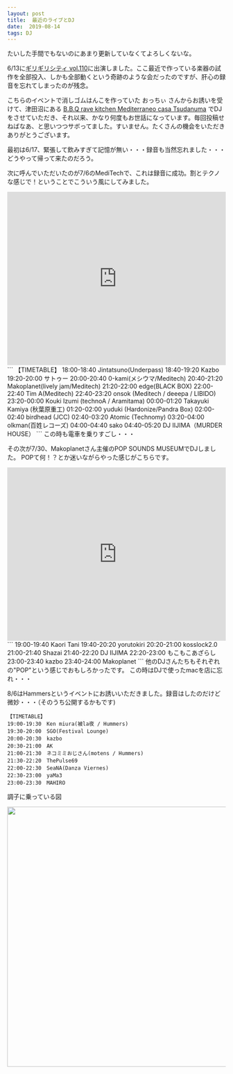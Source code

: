 ```yaml
---
layout: post
title:  最近のライブとDJ
date:  2019-08-14
tags: DJ
---
```

たいした手間でもないのにあまり更新していなくてよろしくないな。

6/13に[ギリギリシティ vol.110](https://www.facebook.com/events/1995725087220427/)に出演しました。ここ最近で作っている楽器の試作を全部投入、しかも全部動くという奇跡のような会だったのですが、肝心の録音を忘れてしまったのが残念。


こちらのイベントで消しゴムはんこを作っていた おっちぃ さんからお誘いを受けて、津田沼にある
[B.B.Q rave kitchen Mediterraneo casa Tsudanuma](http://mediterra-casa.com/) でDJをさせていただき、それ以来、かなり何度もお世話になっています。毎回投稿せねばなあ、と思いつつサボってました。すいません。たくさんの機会をいただきありがとうございます。

最初は6/17、緊張して飲みすぎて記憶が無い・・・録音も当然忘れました・・・どうやって帰って来たのだろう。

次に呼んでいただいたのが7/6のMediTechで、これは録音に成功。割とテクノな感じで！ということでこういう風にしてみました。
<iframe width="100%" height="400" src="https://www.mixcloud.com/widget/iframe/?feed=%2Fsaita-kazuki%2Fmeditech-bbq-rave-kitchen-mediterraneo-casa-tsudanuma-20190706%2F" frameborder="0" ></iframe>
```
【TIMETABLE】
18:00-18:40 Jintatsuno(Underpass)
18:40-19:20 Kazbo
19:20-20:00 サトゥー
20:00-20:40 0-kami(メシウマ/Meditech)
20:40-21:20 Makoplanet(lively jam/Meditech)
21:20-22:00 edge(BLACK BOX)
22:00-22:40 Tim A(Meditech)
22:40-23:20 onsok (Meditech / deeepa / LIBIDO)
23:20-00:00 Kouki Izumi (technoA / Aramitama)
00:00-01:20 Takayuki Kamiya (秋葉原重工)
01:20-02:00 yuduki (Hardonize/Pandra Box)
02:00-02:40 birdhead (JCC)
02:40-03:20 Atomic (Technomy)
03:20-04:00 olkman(百姓レコーズ)
04:00-04:40 sako
04:40-05:20 DJ IIJIMA（MURDER HOUSE）
```
この時も電車を乗りすごし・・・

その次が7/30、Makoplanetさん主催のPOP SOUNDS MUSEUMでDJしました。
POPて何！？とか迷いながらやった感じがこちらです。
<iframe width="100%" height="400" src="https://www.mixcloud.com/widget/iframe/?feed=%2Fsaita-kazuki%2Fpop-sounds-museum-bbq-rave-kitchen-mediterraneo-casa-tsudanuma-20190730%2F" frameborder="0" ></iframe>
```
19:00-19:40 Kaori Tani
19:40-20:20 yorutokiri
20:20-21:00 kosslock2.0
21:00-21:40 Shazai
21:40-22:20 DJ IIJIMA
22:20-23:00 もこもこあざらし
23:00-23:40 kazbo
23:40-24:00 Makoplanet
```
他のDJさんたちもそれぞれの"POP"という感じでおもしろかったです。
この時はDJで使ったmacを店に忘れ・・・

8/6はHammersというイベントにお誘いいただきました。録音はしたのだけど微妙・・・（そのうち公開するかもです)
```
【TIMETABLE】
19:00-19:30　Ken miura(被la夜 / Hummers)
19:30-20:00　SGO(Festival Lounge)
20:00-20:30　kazbo
20:30-21:00　AK
21:00-21:30　ネコミミおじさん(motens / Hummers)
21:30-22:20　ThePulse69
22:00-22:30　SeaNA(Danza Viernes)
22:30-23:00　yaMa3
23:00-23:30　MAHIRO
```


調子に乗っている図

<img src="https://scontent-nrt1-1.xx.fbcdn.net/v/t1.15752-9/s2048x2048/67742115_500992397332856_5880887878468239360_n.jpg?_nc_cat=100&_nc_oc=AQkqtpaZTqftJCMVVGYAJCFIPXZI1U2vH1EnAANjnAGBzc5779kAdSnktVSI8uHV4kY&_nc_ht=scontent-nrt1-1.xx&oh=8f61ce25e18fd5c7919fa7c4803925c3&oe=5E14B718" width="600">